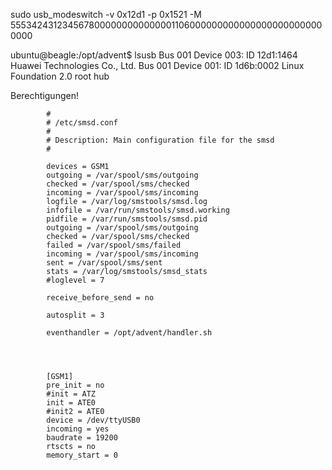 

sudo usb_modeswitch -v 0x12d1 -p 0x1521 -M 55534243123456780000000000000011060000000000000000000000000000

ubuntu@beagle:/opt/advent$ lsusb
Bus 001 Device 003: ID 12d1:1464 Huawei Technologies Co., Ltd. 
Bus 001 Device 001: ID 1d6b:0002 Linux Foundation 2.0 root hub

Berechtigungen!




            #
            # /etc/smsd.conf
            #
            # Description: Main configuration file for the smsd
            #
            
            devices = GSM1
            outgoing = /var/spool/sms/outgoing
            checked = /var/spool/sms/checked
            incoming = /var/spool/sms/incoming
            logfile = /var/log/smstools/smsd.log
            infofile = /var/run/smstools/smsd.working
            pidfile = /var/run/smstools/smsd.pid
            outgoing = /var/spool/sms/outgoing
            checked = /var/spool/sms/checked
            failed = /var/spool/sms/failed
            incoming = /var/spool/sms/incoming
            sent = /var/spool/sms/sent
            stats = /var/log/smstools/smsd_stats
            #loglevel = 7
            
            receive_before_send = no
            
            autosplit = 3
            
            eventhandler = /opt/advent/handler.sh
            
            
            
               
            [GSM1]
            pre_init = no
            #init = ATZ
            init = ATE0
            #init2 = ATE0
            device = /dev/ttyUSB0
            incoming = yes
            baudrate = 19200
            rtscts = no
            memory_start = 0